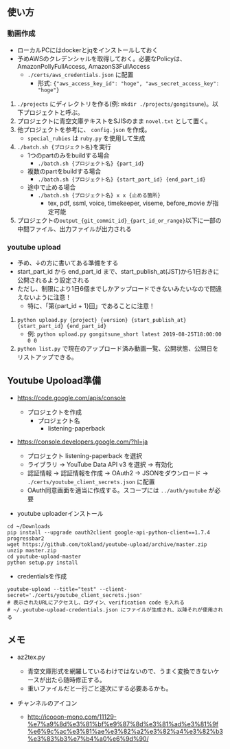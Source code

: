 ## 使い方

### 動画作成

* ローカルPCにはdockerとjqをインストールしておく
* 予めAWSのクレデンシャルを取得しておく。必要なPolicyは、AmazonPollyFullAccess, AmazonS3FullAccess
    - `./certs/aws_credentials.json` に配置
        - 形式: `{"aws_access_key_id": "hoge", "aws_secret_access_key": "hoge"}`

1. `./projects` にディレクトリを作る(例: `mkdir ./projects/gongitsune`)。以下プロジェクトと呼ぶ。
2. プロジェクトに青空文庫テキストをSJISのまま `novel.txt` として置く。
3. 他プロジェクトを参考に、 `config.json` を作成。
    - `special_rubies` は `ruby.py` を使用して生成
4. `./batch.sh {プロジェクト名}`を実行
    - 1つのpartのみをbuildする場合
        - `./batch.sh {プロジェクト名} {part_id}`
    - 複数のpartをbuildする場合
        - `./batch.sh {プロジェクト名} {start_part_id} {end_part_id}`
    - 途中で止める場合
        - `./batch.sh {プロジェクト名} x x {止める箇所}`
            - tex, pdf, ssml, voice, timekeeper, viseme, before_movie が指定可能
5. プロジェクトの`output_{git_commit_id}_{part_id_or_range}`以下に一部の中間ファイル、出力ファイルが出力される

### youtube upload

* 予め、↓の方に書いてある準備をする
* start_part_id から end_part_id まで、start_publish_at(JST)から1日おきに公開されるよう設定される
* ただし、制限により1日6個までしかアップロードできないみたいなので間違えないように注意！
    - 特に、「第{part_id + 1}回」であることに注意！

1. `python upload.py {project} {version} {start_publish_at} {start_part_id} {end_part_id}`
    - 例: `python upload.py gongitsune_short latest 2019-08-25T18:00:00 0 0`
2. `python list.py` で現在のアップロード済み動画一覧、公開状態、公開日をリストアップできる。

## Youtube Upoload準備

* https://code.google.com/apis/console
    - プロジェクトを作成
        - プロジェクト名
            - listening-paperback
* https://console.developers.google.com/?hl=ja
    - プロジェクト listening-paperback を選択
    - ライブラリ -> YouTube Data API v3 を選択 -> 有効化
    - 認証情報 -> 認証情報を作成 -> OAuth2 -> JSONをダウンロード -> `./certs/youtube_client_secrets.json` に配置
    - OAuth同意画面を適当に作成する。スコープには `../auth/youtube` が必要

* youtube uploaderインストール

```
cd ~/Downloads
pip install --upgrade oauth2client google-api-python-client==1.7.4 progressbar2
wget https://github.com/tokland/youtube-upload/archive/master.zip
unzip master.zip
cd youtube-upload-master
python setup.py install
```

* credentialsを作成

```
youtube-upload --title="test" --client-secret='./certs/youtube_client_secrets.json'
# 表示されたURLにアクセスし、ログイン、verification code を入れる
# ~/.youtube-upload-credentials.json にファイルが生成され、以降それが使用される
```



## メモ

* az2tex.py
    - 青空文庫形式を網羅しているわけではないので、うまく変換できないケースが出たら随時修正する。
    - 重いファイルだと一行ごと逐次にする必要あるかも。

* チャンネルのアイコン
    - http://icooon-mono.com/11129-%e7%a9%8d%e3%81%bf%e9%87%8d%e3%81%ad%e3%81%9f%e6%9c%ac%e3%81%ae%e3%82%a2%e3%82%a4%e3%82%b3%e3%83%b3%e7%b4%a0%e6%9d%90/